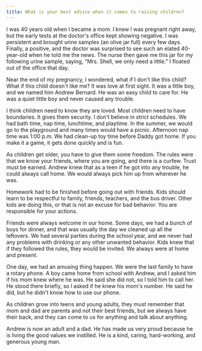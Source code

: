 ```yaml
---
title: What is your best advice when it comes to raising children?
---
```


I was 40 years old when I became a mom. I knew I was pregnant right away, but the early tests at the doctor's office kept showing negative. I was persistent and brought urine samples (an olive jar full) every few days. Finally, a positive, and the doctor was surprised to see such an elated 40-year-old when he told me the news. The nurse then gave me this jar for my following urine sample, saying, "Mrs. Shell, we only need a little." I floated out of the office that day.

Near the end of my pregnancy, I wondered, what if I don't like this child? What if this child doesn't like me? It was love at first sight. It was a little boy, and we named him Andrew Bernard. He was an easy child to care for. He was a quiet little boy and never caused any trouble.

I think children need to know they are loved. Most children need to have boundaries. It gives them security. I don't believe in strict schedules. We had bath time, nap time, lunchtime, and playtime. In the summer, we would go to the playground and many times would have a picnic. Afternoon nap time was 1:00 p.m. We had clean-up toy time before Daddy got home. If you make it a game, it gets done quickly and is fun.

As children get older, you have to give them some freedom. The rules were that we know your friends, where you are going, and there is a curfew. Trust must be earned. Andrew knew that as a teen if he got into any trouble, he could always call home. We would always pick him up from wherever he was.

Homework had to be finished before going out with friends. Kids should learn to be respectful to family, friends, teachers, and the bus driver. Other kids are doing this, or that is not an excuse for bad behavior. You are responsible for your actions.

Friends were always welcome in our home. Some days, we had a bunch of boys for dinner, and that was usually the day we cleaned up all the leftovers. We had several parties during the school year, and we never had any problems with drinking or any other unwanted behavior. Kids knew that if they followed the rules, they would be invited. We always were at home and present.

One day, we had an amusing thing happen. We were the last family to have a rotary phone. A boy came home from school with Andrew, and I asked him if his mom knew where he was. He said she did not, so I told him to call her. He stood there briefly, so I asked if he knew his mom's number. He said he did, but he didn't know how to use our phone.

As children grow into teens and young adults, they must remember that mom and dad are parents and not their best friends, but we always have their back, and they can come to us for anything and talk about anything.

Andrew is now an adult and a dad. He has made us very proud because he is living the good values we instilled. He is a kind, caring, hard-working, and generous young man.
